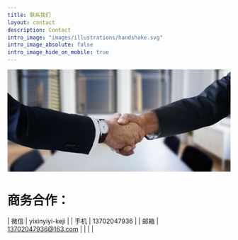 ```yaml
---
title: 联系我们
layout: contact
description: Contact
intro_image: "images/illustrations/handshake.svg"
intro_image_absolute: false
intro_image_hide_on_mobile: true
---
```


![Handshake](/images/illustrations/handshake.svg)

# 商务合作：

| 微信   | yixinyiyi-keji |
| 手机   | 13702047936 |
| 邮箱   | 13702047936@163.com |
|   |    |
